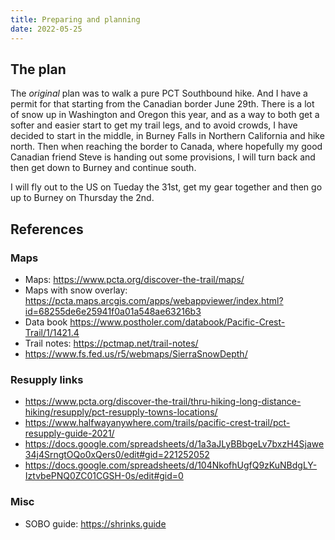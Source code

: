 ```yaml
---
title: Preparing and planning
date: 2022-05-25
---
```


## The plan

The *original* plan was to walk a pure PCT Southbound hike. And I have a permit for that starting from the Canadian border June 29th.
There is a lot of snow up in Washington and Oregon this year, and as a way to both get a softer and easier start to get my trail legs, and to avoid crowds, I have decided to start in the middle, in Burney Falls in Northern California and hike north. Then when reaching the border to Canada, where hopefully my good Canadian friend Steve is handing out some provisions, I will turn back and then get down to Burney and continue south.

I will fly out to the US on Tueday the 31st, get my gear together and then go up to Burney on Thursday the 2nd.

## References

### Maps
- Maps: https://www.pcta.org/discover-the-trail/maps/
- Maps with snow overlay: https://pcta.maps.arcgis.com/apps/webappviewer/index.html?id=68255de6e25941f0a01a548ae63216b3
- Data book https://www.postholer.com/databook/Pacific-Crest-Trail/1/1421.4
- Trail notes: https://pctmap.net/trail-notes/
- https://www.fs.fed.us/r5/webmaps/SierraSnowDepth/

### Resupply links
- https://www.pcta.org/discover-the-trail/thru-hiking-long-distance-hiking/resupply/pct-resupply-towns-locations/
- https://www.halfwayanywhere.com/trails/pacific-crest-trail/pct-resupply-guide-2021/
- https://docs.google.com/spreadsheets/d/1a3aJLyBBbgeLv7bxzH4Sjawe34j4SrngtOQo0xQers0/edit#gid=221252052
- https://docs.google.com/spreadsheets/d/104NkofhUgfQ9zKuNBdgLY-IztvbePNQ0ZC01CGSH-0s/edit#gid=0


### Misc

- SOBO guide: https://shrinks.guide

